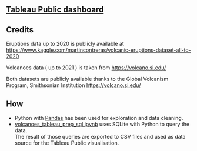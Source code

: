 ## [Tableau Public dashboard](https://public.tableau.com/app/profile/tindaro/viz/Volcanoes_16318883532200/Volcanoesanderuptions?publish=yes)

## Credits 
Eruptions data up to 2020 is publicly available at
https://www.kaggle.com/martincontreras/volcanic-eruptions-dataset-all-to-2020

Volcanoes data ( up to 2021 ) is taken from https://volcano.si.edu/

Both datasets are publicly available thanks to the Global Volcanism Program, Smithsonian Institution
https://volcano.si.edu/
 
## How 

- Python with [Pandas](https://pandas.pydata.org/) has been used for exploration and data cleaning.<br>
- [volcanoes_tableau_prep_sql.ipynb](https://github.com/tindaro-adamo/volcanoes-data-analysis/blob/main/python/volcanoes_tableau_prep_sql.ipynb) uses SQLite with Python to query the data. <br>
The result of those queries are exported to CSV files and used as data source for the Tableau Public visualisation.
